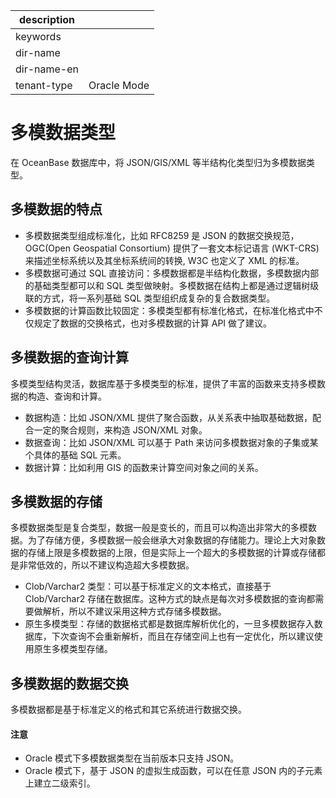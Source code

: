 |description||
|---|---|
|keywords||
|dir-name||
|dir-name-en||
|tenant-type|Oracle Mode|

# 多模数据类型

在 OceanBase  数据库中，将 JSON/GIS/XML 等半结构化类型归为多模数据类型。

## 多模数据的特点

* 多模数据类型组成标准化，比如 RFC8259 是 JSON 的数据交换规范，OGC(Open Geospatial Consortium) 提供了一套文本标记语言 (WKT-CRS) 来描述坐标系统以及其坐标系统间的转换, W3C 也定义了 XML 的标准。
* 多模数据可通过 SQL 直接访问：多模数据都是半结构化数据，多模数据内部的基础类型都可以和 SQL 类型做映射。多模数据在结构上都是通过逻辑树级联的方式，将一系列基础 SQL 类型组织成复杂的复合数据类型。
* 多模数据的计算函数比较固定：多模类型都有标准化格式，在标准化格式中不仅规定了数据的交换格式，也对多模数据的计算 API 做了建议。

## 多模数据的查询计算

多模类型结构灵活，数据库基于多模类型的标准，提供了丰富的函数来支持多模数据的构造、查询和计算。

* 数据构造：比如 JSON/XML 提供了聚合函数，从关系表中抽取基础数据，配合一定的聚合规则，来构造 JSON/XML 对象。
* 数据查询：比如 JSON/XML 可以基于 Path 来访问多模数据对象的子集或某个具体的基础 SQL 元素。
* 数据计算：比如利用 GIS 的函数来计算空间对象之间的关系。

## 多模数据的存储

多模数据类型是复合类型，数据一般是变长的，而且可以构造出非常大的多模数据。为了存储方便，多模数据一般会继承大对象数据的存储能力。理论上大对象数据的存储上限是多模数据的上限，但是实际上一个超大的多模数据的计算或存储都是非常低效的，所以不建议构造超大多模数据。

* Clob/Varchar2 类型：可以基于标准定义的文本格式，直接基于 Clob/Varchar2 存储在数据库。这种方式的缺点是每次对多模数据的查询都需要做解析，所以不建议采用这种方式存储多模数据。
* 原生多模类型：存储的数据格式都是数据库解析优化的，一旦多模数据存入数据库，下次查询不会重新解析，而且在存储空间上也有一定优化，所以建议使用原生多模类型存储。

## 多模数据的数据交换

多模数据都是基于标准定义的格式和其它系统进行数据交换。

<main id="notice" type='notice'>
  <h4>注意</h4>
  <ul>
  <li>Oracle 模式下多模数据类型在当前版本只支持 JSON。</li>
  <li>Oracle 模式下，基于 JSON 的虚拟生成函数，可以在任意 JSON 内的子元素上建立二级索引。</li>
  </ul>
</main>
